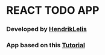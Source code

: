 # REACT TODO APP

### Developed by [HendrikLelis](http://t04-hendrick.bigion.pt)

### App based on this [Tutorial](https://www.youtube.com/watch?v=E1E08i2UJGI&ab_channel=BrianDesign)
